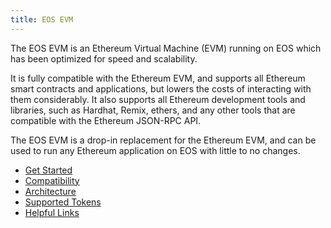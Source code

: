 ```yaml
---
title: EOS EVM
---
```


The EOS EVM is an Ethereum Virtual Machine (EVM) running on EOS which has been optimized for speed and scalability.

It is fully compatible with the Ethereum EVM, and supports all Ethereum smart contracts and applications,
but lowers the costs of interacting with them considerably. It also supports all Ethereum development tools and
libraries, such as Hardhat, Remix, ethers, and any other tools that are compatible with the Ethereum JSON-RPC API.

The EOS EVM is a drop-in replacement for the Ethereum EVM, and can be used to run any Ethereum application on EOS
with little to no changes.

- [Get Started](./20_getting_started/index.md)
- [Compatibility](./30_compatibility/index.md)
- [Architecture](./40_architecture/index.md)
- [Supported Tokens](./50_supported_tokens.md)
- [Helpful Links](./60_helpful_links.md)

